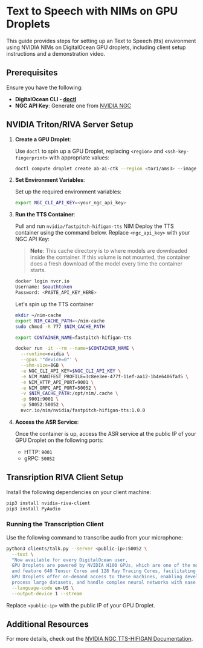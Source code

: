
# Text to Speech with NIMs on GPU Droplets

This guide provides steps for setting up an Text to Speech (tts) environment using NVIDIA NIMs on DigitalOcean GPU droplets, including client setup instructions and a demonstration video.

## Prerequisites

Ensure you have the following:

- **DigitalOcean CLI - [doctl](https://docs.digitalocean.com/reference/doctl/how-to/install/)**
- **NGC API Key**: Generate one from [NVIDIA NGC](https://org.ngc.nvidia.com/setup/api-key)

## NVIDIA Triton/RIVA Server Setup

1. **Create a GPU Droplet**:

   Use `doctl` to spin up a GPU Droplet, replacing `<region>` and `<ssh-key-fingerprint>` with appropriate values:

   ```bash
   doctl compute droplet create ab-ai-ctk --region <tor1/ams3> --image gpu-h100x1-base --size gpu-h100x1-80gb --ssh-keys <ssh-key-fingerprint>
   ```

2. **Set Environment Variables**:

   Set up the required environment variables:

   ```bash
   export NGC_CLI_API_KEY=<your_ngc_api_key>
   ```

3. **Run the TTS Container**:

   Pull and run `nvidia/fastpitch-hifigan-tts` NIM
   Deploy the TTS container using the command below. Replace `<ngc_api_key>` with your NGC API Key:

   > **Note**: This cache directory is to where models are downloaded inside the container. If this volume is not mounted, the container does a fresh download of the model every time the container starts.

   ```bash
   docker login nvcr.io
   Username: $oauthtoken
   Password: <PASTE_API_KEY_HERE>
   ```

   Let's spin up the TTS container

   ```bash
   mkdir ~/nim-cache
   export NIM_CACHE_PATH=~/nim-cache
   sudo chmod -R 777 $NIM_CACHE_PATH

   export CONTAINER_NAME=fastpitch-hifigan-tts
   
   docker run -it --rm --name=$CONTAINER_NAME \
     --runtime=nvidia \
     --gpus '"device=0"' \
     --shm-size=8GB \
     -e NGC_CLI_API_KEY=$NGC_CLI_API_KEY \
     -e NIM_MANIFEST_PROFILE=3c8ee3ee-477f-11ef-aa12-1b4e6406fad5 \
     -e NIM_HTTP_API_PORT=9001 \
     -e NIM_GRPC_API_PORT=50052 \
     -v $NIM_CACHE_PATH:/opt/nim/.cache \
     -p 9001:9001 \
     -p 50052:50052 \
     nvcr.io/nim/nvidia/fastpitch-hifigan-tts:1.0.0
   ```

4. **Access the ASR Service**:

   Once the container is up, access the ASR service at the public IP of your GPU Droplet on the following ports:
   - HTTP: `9001`
   - gRPC: `50052`

## Transription RIVA Client Setup

Install the following dependencies on your client machine:

```bash
pip3 install nvidia-riva-client
pip3 install PyAudio
```

### Running the Transcription Client

Use the following command to transcribe audio from your microphone:

```bash
python3 clients/talk.py --server <public-ip>:50052 \
  --text \
  "Now available for every DigitalOcean user,
  GPU Droplets are powered by NVIDIA H100 GPUs, which are one of the most powerful computers accessible today,
  and feature 640 Tensor Cores and 128 Ray Tracing Cores, facilitating high-speed data processing. 
  GPU Droplets offer on-demand access to these machines, enabling developers, startups, and innovators to train AI models, 
  process large datasets, and handle complex neural networks with ease." \
  --language-code en-US \
  --output-device 1 --stream
```

Replace `<public-ip>` with the public IP of your GPU Droplet.

## Additional Resources

For more details, check out the [NVIDIA NGC TTS-HIFIGAN Documentation](https://build.nvidia.com/nvidia/fastpitch-hifigan-tts/docker).
